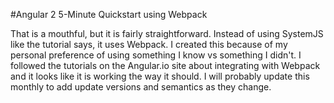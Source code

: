 #Angular 2 5-Minute Quickstart using Webpack

That is a mouthful, but it is fairly straightforward.  Instead of using SystemJS like the tutorial says, it uses Webpack.
I created this because of my personal preference of using something I know vs something I didn't.  I followed the tutorials
on the Angular.io site about integrating with Webpack and it looks like it is working the way it should.  I will probably update this
monthly to add update versions and semantics as they change.
